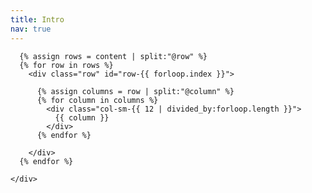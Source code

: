 ```yaml
---
title: Intro
nav: true
---
```


<!DOCTYPE html>
<html>
  <body>
    <div class="container">

      {% assign rows = content | split:"@row" %}
      {% for row in rows %}
        <div class="row" id="row-{{ forloop.index }}">

          {% assign columns = row | split:"@column" %}
          {% for column in columns %}
            <div class="col-sm-{{ 12 | divided_by:forloop.length }}">
              {{ column }}
            </div>
          {% endfor %}

        </div>
      {% endfor %}

    </div>
  </body>
</html>
